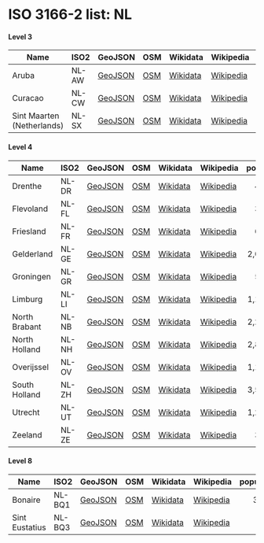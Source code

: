 # ISO 3166-2 list: NL


#### Level 3
Name | ISO2 | GeoJSON | OSM | Wikidata | Wikipedia | population 
--- | --- | --- | --- | --- | --- | --: 
Aruba | NL-AW | [GeoJSON](../../export/geojson/q8/iso2/NL/NL-AW.geojson) | [OSM](https://www.openstreetmap.org/relation/1231749) | [Wikidata](https://www.wikidata.org/wiki/Q21203) | [Wikipedia](http://en.wikipedia.org/wiki/en%3AAruba) | 112,309
Curacao | NL-CW | [GeoJSON](../../export/geojson/q8/iso2/NL/NL-CW.geojson) | [OSM](https://www.openstreetmap.org/relation/1216719) | [Wikidata](https://www.wikidata.org/wiki/Q25279) | [Wikipedia](http://en.wikipedia.org/wiki/nl%3ACura%C3%A7ao) | 160,337
Sint Maarten (Netherlands) | NL-SX | [GeoJSON](../../export/geojson/q8/iso2/NL/NL-SX.geojson) | [OSM](https://www.openstreetmap.org/relation/1231790) | [Wikidata](https://www.wikidata.org/wiki/Q26273) | [Wikipedia](http://en.wikipedia.org/wiki/nl%3ASint%20Maarten%20%28land%29) | 37,132


#### Level 4
Name | ISO2 | GeoJSON | OSM | Wikidata | Wikipedia | population 
--- | --- | --- | --- | --- | --- | --: 
Drenthe | NL-DR | [GeoJSON](../../export/geojson/q8/iso2/NL/NL-DR.geojson) | [OSM](https://www.openstreetmap.org/relation/47540) | [Wikidata](https://www.wikidata.org/wiki/Q772) | [Wikipedia](http://en.wikipedia.org/wiki/nl%3ADrenthe) | 491,792
Flevoland | NL-FL | [GeoJSON](../../export/geojson/q8/iso2/NL/NL-FL.geojson) | [OSM](https://www.openstreetmap.org/relation/47407) | [Wikidata](https://www.wikidata.org/wiki/Q707) | [Wikipedia](http://en.wikipedia.org/wiki/nl%3AFlevoland) | 399,893
Friesland | NL-FR | [GeoJSON](../../export/geojson/q8/iso2/NL/NL-FR.geojson) | [OSM](https://www.openstreetmap.org/relation/47381) | [Wikidata](https://www.wikidata.org/wiki/Q770) | [Wikipedia](http://en.wikipedia.org/wiki/nl%3AFriesland) | 646,317
Gelderland | NL-GE | [GeoJSON](../../export/geojson/q8/iso2/NL/NL-GE.geojson) | [OSM](https://www.openstreetmap.org/relation/47554) | [Wikidata](https://www.wikidata.org/wiki/Q775) | [Wikipedia](http://en.wikipedia.org/wiki/nl%3AGelderland) | 2,019,692
Groningen | NL-GR | [GeoJSON](../../export/geojson/q8/iso2/NL/NL-GR.geojson) | [OSM](https://www.openstreetmap.org/relation/47826) | [Wikidata](https://www.wikidata.org/wiki/Q752) | [Wikipedia](http://en.wikipedia.org/wiki/nl%3AGroningen%20%28provincie%29) | 582,728
Limburg | NL-LI | [GeoJSON](../../export/geojson/q8/iso2/NL/NL-LI.geojson) | [OSM](https://www.openstreetmap.org/relation/47793) | [Wikidata](https://www.wikidata.org/wiki/Q1093) | [Wikipedia](http://en.wikipedia.org/wiki/nl%3ALimburg%20%28Nederland%29) | 1,120,006
North Brabant | NL-NB | [GeoJSON](../../export/geojson/q8/iso2/NL/NL-NB.geojson) | [OSM](https://www.openstreetmap.org/relation/47696) | [Wikidata](https://www.wikidata.org/wiki/Q1101) | [Wikipedia](http://en.wikipedia.org/wiki/nl%3ANoord-Brabant) | 2,256,848
North Holland | NL-NH | [GeoJSON](../../export/geojson/q8/iso2/NL/NL-NH.geojson) | [OSM](https://www.openstreetmap.org/relation/47654) | [Wikidata](https://www.wikidata.org/wiki/Q701) | [Wikipedia](http://en.wikipedia.org/wiki/nl%3ANoord-Holland) | 2,813,466
Overijssel | NL-OV | [GeoJSON](../../export/geojson/q8/iso2/NL/NL-OV.geojson) | [OSM](https://www.openstreetmap.org/relation/47608) | [Wikidata](https://www.wikidata.org/wiki/Q773) | [Wikipedia](http://en.wikipedia.org/wiki/nl%3AOverijssel) | 1,142,360
South Holland | NL-ZH | [GeoJSON](../../export/geojson/q8/iso2/NL/NL-ZH.geojson) | [OSM](https://www.openstreetmap.org/relation/47772) | [Wikidata](https://www.wikidata.org/wiki/Q694) | [Wikipedia](http://en.wikipedia.org/wiki/nl%3AZuid-Holland) | 3,577,032
Utrecht | NL-UT | [GeoJSON](../../export/geojson/q8/iso2/NL/NL-UT.geojson) | [OSM](https://www.openstreetmap.org/relation/47667) | [Wikidata](https://www.wikidata.org/wiki/Q776) | [Wikipedia](http://en.wikipedia.org/wiki/nl%3AUtrecht%20%28provincie%29) | 1,253,672
Zeeland | NL-ZE | [GeoJSON](../../export/geojson/q8/iso2/NL/NL-ZE.geojson) | [OSM](https://www.openstreetmap.org/relation/47806) | [Wikidata](https://www.wikidata.org/wiki/Q705) | [Wikipedia](http://en.wikipedia.org/wiki/nl%3AZeeland%20%28provincie%29) | 380,726


#### Level 8
Name | ISO2 | GeoJSON | OSM | Wikidata | Wikipedia | population 
--- | --- | --- | --- | --- | --- | --: 
Bonaire | NL-BQ1 | [GeoJSON](../../export/geojson/q8/iso2/NL/NL-BQ1.geojson) | [OSM](https://www.openstreetmap.org/relation/2324450) | [Wikidata](https://www.wikidata.org/wiki/Q25396) | [Wikipedia](http://en.wikipedia.org/wiki/nl%3ABonaire) | 30,000
Sint Eustatius | NL-BQ3 | [GeoJSON](../../export/geojson/q8/iso2/NL/NL-BQ3.geojson) | [OSM](https://www.openstreetmap.org/relation/2324452) | [Wikidata](https://www.wikidata.org/wiki/Q26180) | [Wikipedia](http://en.wikipedia.org/wiki/nl%3ASint%20Eustatius) | 

